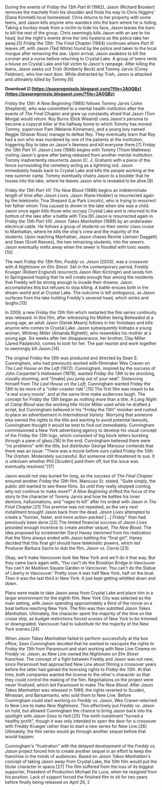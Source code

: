 
 
During the events of *Friday the 13th Part III* (1982), Jason (Richard Brooker) removes the machete from his shoulder and finds his way to Chris Higgins' (Dana Kimmell) local homestead. Chris returns to her property with some teens, and Jason kills anyone who wanders into the barn where he is hiding. Taking a hockey mask from a victim to hide his face, Jason leaves the barn to kill the rest of the group. Chris seemingly kills Jason with an axe to his head, but the night's events drive her into hysteria as the police take her away.[5] *Friday the 13th: The Final Chapter* (1984) continues where *Part III* leaves off, with Jason (Ted White) found by the police and taken to the local morgue after removing the axe. Upon arrival, Jason awakens to kill the coroner and a nurse before returning to Crystal Lake. A group of teens rents a house on Crystal Lake and fall victim to Jason's rampage. After killing the teens, Jason seeks out Trish (Kimberly Beck) and Tommy Jarvis (Corey Feldman), who live next door. While distracted by Trish, Jason is attacked and ultimately killed by Tommy.[6]
 
**Download ☑ [https://passrogmisslo.blogspot.com/?file=2A0QBz](https://passrogmisslo.blogspot.com/?file=2A0QBz)**


 
*Friday the 13th: A New Beginning* (1985) follows Tommy Jarvis (John Shepherd), who was committed to a mental health institution after the events of *The Final Chapter* and grew up constantly afraid that Jason (Tom Morga) would return. Roy Burns (Dick Wieand) uses Jason's persona to become a copycat killer at the halfway home to which Tommy has moved. Tommy, supervisor Pam (Melanie Kinnaman), and a young boy named Reggie (Shavar Ross) manage to defeat Roy. They eventually learn that Roy had a son who was murdered by one of the patients at the institution, triggering Roy to take on Jason's likeness and kill everyone there.[7] *Friday the 13th Part VI: Jason Lives* (1986) begins with Tommy (Thom Mathews) visiting Jason's grave after being released from another mental institution. Tommy inadvertently resurrects Jason (C. J. Graham) with a piece of the fence surrounding the cemetery acting as a lightning rod. Jason immediately heads back to Crystal Lake and kills the people working at the new summer camp. Tommy eventually chains Jason to a boulder that he tosses into the lake, where he leaves Jason who is revealed to be alive.[8]
 
*Friday the 13th Part VII: The New Blood* (1988) begins an indeterminate length of time after *Jason Lives*. Jason (Kane Hodder) is resurrected again by the telekinetic Tina Shepard (Lar Park Lincoln), who is trying to resurrect her father whom Tina caused to drown in the lake when she was a child. Jason once again kills those who occupy Crystal Lake and is returned to the bottom of the lake after a battle with Tina.[9] Jason is resurrected again in *Friday the 13th Part VIII: Jason Takes Manhattan* (1989) by an underwater electrical cable. He follows a group of students on their senior class cruise to Manhattan, where he kills the ship's crew and the majority of the students. Upon reaching Manhattan, Jason chases Rennie (Jensen Daggett) and Sean (Scott Reeves), the two remaining students, into the sewers. Jason eventually melts away when the sewer is flooded with toxic waste.[10]

The next *Friday the 13th* film, *Freddy vs. Jason* (2003), was a crossover with *A Nightmare on Elm Street*. Set in the contemporary period, Freddy Krueger (Robert Englund) resurrects Jason (Ken Kirzinger) and sends him to Springwood hoping that he will create enough fear among the residents that Freddy will be strong enough to invade their dreams. Jason accomplishes this but refuses to stop killing. A battle ensues both in the dream-world and at Crystal Lake. The outcome is left ambiguous, as Jason surfaces from the lake holding Freddy's severed head, which winks and laughs.[13]
 
In 2009, a new *Friday the 13th* film which restarted the film series continuity was released. In this film, after witnessing his Mother being Beheaded at a young age, an adult Jason (Derek Mears) follows in her footsteps and kills anyone who comes to Crystal Lake. Jason subsequently kidnaps a young woman, Whitney Miller (Amanda Righetti), who resembles his mother at a young age. Six weeks after her disappearance, her brother, Clay Miller (Jared Padalecki), comes to look for her. The pair reunite and work together to seemingly kill Jason.[14]
 
The original *Friday the 13th* was produced and directed by Sean S. Cunningham, who had previously worked with filmmaker Wes Craven on *The Last House on the Left* (1972). Cunningham, inspired by the success of John Carpenter's *Halloween* (1978), wanted *Friday the 13th* to be shocking, visually stunning, and "[make] you jump out of your seat". Distancing himself from *The Last House on the Left*, Cunningham wanted *Friday the 13th* to be more of a "roller coaster ride".[15] The first film was meant to be "a real scary movie", and at the same time make audiences laugh. The concept for *Friday the 13th* began as nothing more than a title. *A Long Night at Camp Blood* was the working title Victor Miller used while he drafted a script, but Cunningham believed in his "Friday the 13th" moniker and rushed to place an advertisement in *International Variety*. Worrying that someone else owned the rights to the title and wanting to avoid potential lawsuits, Cunningham thought it would be best to find out immediately. Cunningham commissioned a New York advertising agency to develop his visual concept of the *Friday the 13th* logo, which consisted of big block letters bursting through a pane of glass.[16] In the end, Cunningham believed there were "no problems" with the title, but distributor George Mansour contends that there was an issue: "There was a movie before ours called *Friday the 13th: The Orphan*. Moderately successful. But someone still threatened to sue. It is unknown whether Phil [Scuderi] paid them off, but the issue was eventually resolved."[17]
 
Jason would not stay buried for long, as the success of *The Final Chapter* ensured another *Friday the 13th* film. Mancuso Sr. stated, "Quite simply, the public still wanted to see these films. So until they really stopped coming, why not continue to make more?" *A New Beginning* shifted the focus of the story to the character of Tommy Jarvis and how he battles his inner demons, hallucinations, and "rages to kill" after his ordeal with Jason in *The Final Chapter*.[21] This premise was not repeated, as the very next installment brought Jason back from the dead. *Jason Lives* attempted to create a "funnier, faster, and more action-packed [...] *Friday*" than had previously been done.[22] The limited financial success of *Jason Lives* provided enough incentive to create another sequel, *The New Blood*. The idea proposed by screenwriter Daryl Haney stemmed from his realization that the films always ended with Jason battling the "final girl". Haney decided that this final girl should have telekinetic powers, which led Producer Barbara Sachs to dub the film, *Jason vs. Carrie*.[23]
 
Okay, we'll make Vancouver look like New York and we'll do it that way. But they came back again with, 'You can't do the Brooklyn Bridge in Vancouver. You can't do Madison Square Garden in Vancouver. You can't do the Statue of Liberty in Vancouver.' Pretty soon it was half New York, half on the boat. Then it was the last third in New York. It just kept getting whittled down and down.
 
Plans were made to take Jason away from Crystal Lake and place him in a larger environment for the eighth film. New York City was selected as the main setting, with Jason spending approximately a third of the movie on a boat before reaching New York. The film was then subtitled *Jason Takes Manhattan*. Ultimately, the character spent the majority of the time on the cruise ship, as budget restrictions forced scenes of New York to be trimmed or downgraded. Vancouver had to substitute for the majority of the New York scenes.[24]
 
When *Jason Takes Manhattan* failed to perform successfully at the box office, Sean Cunningham decided that he wanted to reacquire the rights to *Friday the 13th* from Paramount and start working with New Line Cinema on *Freddy vs. Jason*, as New Line owned the *Nightmare on Elm Street* franchise. The concept of a fight between Freddy and Jason was not new, since Paramount had approached New Line about filming a crossover years before the latter had gained the licensing rights to *Friday the 13th*. At that time, both companies wanted the license to the other's character so that they could control the making of the film. Negotiations on the project were never finalized, which led Paramount to make *The New Blood*. After *Jason Takes Manhattan* was released in 1989, the rights reverted to Scuderi, Minasian, and Barsamianto, who sold them to New Line. Before Cunningham could start working on *Freddy vs. Jason*, Wes Craven returned to New Line to make *New Nightmare*. This effectively put *Freddy vs. Jason* on hold, but allowed Cunningham the chance to bring Jason back into the spotlight with *Jason Goes to Hell*.[25] The ninth installment "turned a healthy profit", though it was only intended to open the door for a crossover with Freddy Krueger rather than to start a new series for New Line.[26] Ultimately, the film series would go through another sequel before that would happen.
 
Cunningham's "frustration" with the delayed development of the *Freddy vs. Jason* project forced him to create another sequel in an effort to keep the franchise in the minds of audiences. Based on *Jason Takes Manhattan*'s concept of taking Jason away from Crystal Lake, the 10th film would put the titular character in space.[27] The film suffered from the loss of its biggest supporter, President of Production Michael De Luca, when he resigned from his position. Lack of support forced the finished film to sit for two years before finally being released on April 26, 2